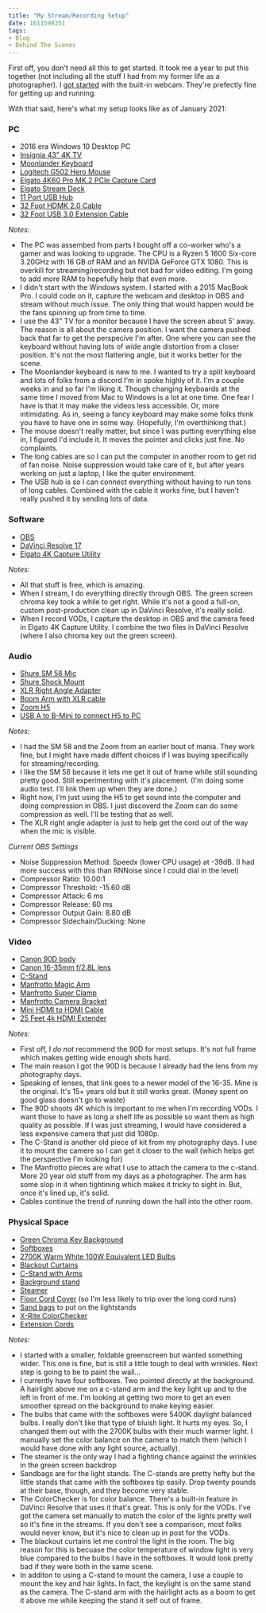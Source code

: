 ```yaml
---
title: "My Stream/Recording Setup"
date: 1611598351
tags:
- Blog
- Behind The Scenes
---
```


First off, you don't need all this to get started. It took me a year to put this together (not including all the stuff I had from my former life as a photographer). I [got started](https://www.youtube.com/watch?v=XgAM4EjB5WM) with the built-in webcam. They're prefectly fine for getting up and running. 

With that said, here's what my setup looks like as of January 2021:

### PC

- 2016 era Windows 10 Desktop PC
- [Insignia 43" 4K TV](https://www.amazon.com/gp/product/B086VRY8GZ)
- [Moonlander Keyboard](https://www.zsa.io/moonlander/)
- [Logitech G502 Hero Mouse](https://www.amazon.com/Logitech-G502-Performance-Gaming-Mouse/dp/B07GBZ4Q68)
- [Elgato 4K60 Pro MK.2 PCIe Capture Card](https://www.amazon.com/gp/product/B07VWXCXM7)
- [Elgato Stream Deck](https://www.amazon.com/gp/product/B06XKNZT1P)
- [11 Port USB Hub](https://www.amazon.com/gp/product/B07DW646GY)
- [32 Foot HDMK 2.0 Cable](https://www.amazon.com/gp/product/B07ZVDF2SS)
- [32 Foot USB 3.0 Extension Cable](https://www.amazon.com/gp/product/B07QDXJR9Z)

_Notes:_

- The PC was assembed from parts I bought off a co-worker who's a gamer and was looking to upgrade. The CPU is a Ryzen 5 1600 Six-core 3.20GHz with 16 GB of RAM and an NVIDA GeForce GTX 1080. This is overkill for streaming/recording but not bad for video editing. I'm going to add more RAM to hopefully help that even more.
- I didn't start with the Windows system. I started with a 2015 MacBook Pro. I could code on it, capture the webcam and desktop in OBS and stream without much issue. The only thing that would happen would be the fans spinning up from time to time. 
- I use the 43" TV for a monitor because I have the screen about 5' away. The reason is all about the camera position. I want the camera pushed back that far to get the perspecive I'm after. One where you can see the keyboard without having lots of wide angle distortion from a closer position. It's not the most flattering angle, but it works better for the scene.
- The Moonlander keyboard is new to me. I wanted to try a split keyboard and lots of folks from a discord I'm in spoke highly of it. I'm a couple weeks in and so far I'm liking it. Though changing keyboards at the same time I moved from Mac to Windows is a lot at one time. One fear I have is that it may make the videos less accessible. Or, more intimidating. As in, seeing a fancy keyboard may make some folks think you have to have one in some way. (Hopefully, I'm overthinking that.)
- The mouse doesn't really matter, but since I was putting everything else in, I figured I'd include it. It moves the pointer and clicks just fine. No complaints.
- The long cables are so I can put the computer in another room to get rid of fan noise. Noise suppression would take care of it, but after years working on just a laptop, I like the quiter environment.
- The USB hub is so I can connect everything without having to run tons of long cables. Combined with the cable it works fine, but I haven't really pushed it by sending lots of data. 


### Software

- [OBS](https://obsproject.com/) 
- [DaVinci Resolve 17](https://www.blackmagicdesign.com/products/davinciresolve/)
- [Elgato 4K Capture Utility](https://help.elgato.com/hc/en-us/articles/360027964472-Elgato-4K-Capture-Utility-Release-Notes)

_Notes:_

- All that stuff is free, which is amazing. 
- When I stream, I do everything directly through OBS. The green screen chroma key took a while to get right. While it's not a good a full-on, custom post-production clean up in DaVinci Resolve, it's really solid. 
- When I record VODs, I capture the desktop in OBS and the camera feed in Elgato 4K Capture Utility. I combine the two files in DaVinci Resolve (where I also chroma key out the green screen).


### Audio

- [Shure SM 58 Mic](https://www.amazon.com/gp/product/B0179T2CM8)
- [Shure Shock Mount](https://www.amazon.com/gp/product/B0002GZOSA)
- [XLR Right Angle Adapter](https://www.amazon.com/gp/product/B073X2SDMJ)
- [Boom Arm with XLR cable](https://www.bhphotovideo.com/c/product/1023480-REG/auray_bai_2x_2_sect_brdcst_arm.html)
- [Zoom H5](https://www.amazon.com/Zoom-H5-Four-Track-Portable-Recorder/dp/B00KCXMBES/)
- [USB A to B-Mini to connect H5 to PC](https://www.amazon.com/AmazonBasics-USB-2-0-Cable-Male/dp/B00NH11N5A)


_Notes:_

- I had the SM 58 and the Zoom from an earlier bout of mania. They work fine, but I might have made diffent choices if I was buying specifically for streaming/recording. 
- I like the SM 58 because it lets me get it out of frame while still sounding pretty good. Still experimenting with it's placement. (I'm doing some audio test. I'll link them up when they are done.)
- Right now, I'm just using the H5 to get sound into the computer and doing compression in OBS. I just discoverd the Zoom can do some compression as well. I'll be testing that as well.
- The XLR right angle adapter is just to help get the cord out of the way when the mic is visible. 

_Current OBS Settings_

- Noise Suppression Method: Speedx (lower CPU usage) at -39dB. (I had more success with this than RNNoise since I could dial in the level)
- Compressor Ratio: 10.00:1
- Compressor Threshold: -15.60 dB
- Compressor Attack: 6 ms
- Compressor Release: 60 ms
- Compressor Output Gain: 8.80 dB
- Compressor Sidechain/Ducking: None


### Video

- [Canon 90D body](https://www.amazon.com/Canon-Digital-Camera-Black-3616C002/dp/B07WFQYDD5)
- [Canon 16-35mm f/2.8L lens](https://www.amazon.com/Canon-16-35mm-2-8L-III-Lens/dp/B01KURGS8U)
- [C-Stand](https://www.bhphotovideo.com/c/product/112099-REG/Matthews_756140_Century_C_Turtle_Base.html)
- [Manfrotto Magic Arm](https://www.amazon.com/Manfrotto-143N-Magic-Arm-without/dp/B00281TWTY)
- [Manfrotto Super Clamp](https://www.amazon.com/Manfrotto-035RL-Super-Clamp-Standard/dp/B0018LQVIA)
- [Manfrotto Camera Bracket](https://www.amazon.com/Manfrotto-143BKT-Replacement-Camera-Bracket/dp/B00134SCCA)
- [Mini HDMI to HDMI Cable](https://www.amazon.com/gp/product/B00608XLUM)
- [25 Feet 4k HDMI Extender](https://www.amazon.com/gp/product/B00GBBSGSA)


_Notes:_

- First off, I *do not* recommend the 90D for most setups. It's not full frame which makes getting wide enough shots hard. 
- The main reason I got the 90D is because I already had the lens from my photography days.
- Speaking of lenses, that link goes to a newer model of the 16-35. Mine is the original. It's 15+ years old but it still works great. (Money spent on good glass doesn't go to waste)
- The 90D shoots 4K which is important to me when I'm recording VODs. I want those to have as long a shelf life as possible so want them as high quality as possible. If I was just streaming, I would have considered a less expensive camera that just did 1080p. 
- The C-Stand is another old piece of kit from my photography days. I use it to mount the camere so I can get it closer to the wall (which helps get the perspective I'm looking for)
- The Manfrotto pieces are what I use to attach the camera to the c-stand. More 20 year old stuff from my days as a photographer. The arm has some slop in it when tightining which makes it tricky to sight in. But, once it's lined up, it's solid. 
- Cables continue the trend of running down the hall into the other room.


### Physical Space

- [Green Chroma Key Background](https://www.amazon.com/gp/product/B017WNJS3M)
- [Softboxes](https://www.amazon.com/gp/product/B07NBP6D98)
- [2700K Warm White 100W Equivalent LED Bulbs](https://www.amazon.com/gp/product/B07QJ84SDN)
- [Blackout Curtains](https://www.amazon.com/gp/product/B07QNSLXKR)
- [C-Stand with Arms](https://www.bhphotovideo.com/c/product/112099-REG/Matthews_756140_Century_C_Turtle_Base.html)
- [Background stand](https://www.bhphotovideo.com/c/product/1531896-REG/impact_bgs_s12_v2_background_support_system_12.html)
- [Steamer](https://www.amazon.com/gp/product/B07HF3X6Y4)
- [Floor Cord Cover](https://www.amazon.com/gp/product/B07BKSNZ7C) (so I'm less likely to trip over the long cord runs)
- [Sand bags](https://www.amazon.com/AmazonBasics-Photographic-Empty-Sandbag-Stands/dp/B07P217V6H) to put on the lightstands
- [X-Rite ColorChecker](https://www.amazon.com/gp/product/B0173FP6P8)
- [Extension Cords](https://www.amazon.com/gp/product/B07N4MY5P2)
    


_Notes:_ 

- I started with a smaller, foldable greenscreen but wanted something wider. This one is fine, but is still a little tough to deal with wrinkles. Next step is going to be to paint the wall...
- I currently have four softboxes. Two pointed directly at the background. A hairlight above me on a c-stand arm and the key light up and to the left in front of me. I'm looking at getting two more to get an even smoother spread on the background to make keying easier. 
- The bulbs that came with the softboxes were 5400K daylight balanced bulbs. I really don't like that type of bluish light. It hurts my eyes. So, I changed them out with the 2700K bulbs with their much warmer light. I manually set the color balance on the camera to match them (which I would have done with any light source, actually).
- The steamer is the only way I had a fighting chance against the wrinkles in the green screen backdrop
- Sandbags are for the light stands. The C-stands are pretty hefty but the little stands that came with the softboxes tip easily. Drop twenty pounds at their base, though, and they become very stable.
- The ColorChecker is for color balance. There's a built-in feature in DaVinci Resolve that uses it that's great. This is only for the VODs. I've got the camera set manually to match the color of the lights pretty well so it's fine in the streams. If you don't see a comparison, most folks would never know, but it's nice to clean up in post for the VODs. 
- The blackout curtains let me control the light in the room. The big reason for this is becuase the color temperature of window light is very blue compared to the bulbs I have in the softboxes. It would look pretty bad if they were both in the same scene. 
- In additon to using a C-stand to mount the camera, I use a couple to mount the key and hair lights. In fact, the keylight is on the same stand as the camera. The C-stand arm with the hairlight acts as a boom to get it above me while keeping the stand it self out of frame. 
